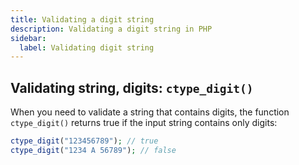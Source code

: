 ```yaml
---
title: Validating a digit string
description: Validating a digit string in PHP
sidebar:
  label: Validating digit string
---
```


## Validating string, digits: `ctype_digit()`
When you need to validate a string that contains digits, the function `ctype_digit()` returns true if the input string contains only digits:

```php
ctype_digit("123456789"); // true
ctype_digit("1234 A 56789"); // false
```
